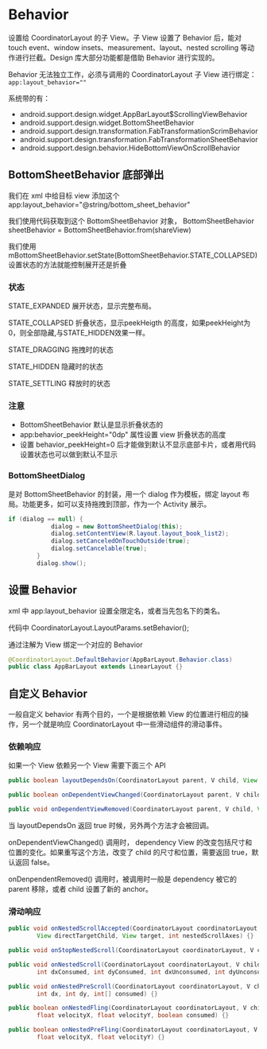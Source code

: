 # Behavior

设置给 CoordinatorLayout 的子 View。子 View 设置了 Behavior 后，能对 touch event、window insets、measurement、layout、nested scrolling 等动作进行拦截。Design 库大部分功能都是借助 Behavior 进行实现的。

Behavior 无法独立工作，必须与调用的 CoordinatorLayout 子 View 进行绑定：`app:layout_behavior=""`

系统带的有：

- android.support.design.widget.AppBarLayout$ScrollingViewBehavior
- android.support.design.widget.BottomSheetBehavior
- android.support.design.transformation.FabTransformationScrimBehavior
- android.support.design.transformation.FabTransformationSheetBehavior
- android.support.design.behavior.HideBottomViewOnScrollBehavior

## BottomSheetBehavior 底部弹出

我们在 xml 中给目标 view 添加这个 app:layout_behavior="@string/bottom_sheet_behavior"

我们使用代码获取到这个 BottomSheetBehavior 对象， BottomSheetBehavior sheetBehavior = BottomSheetBehavior.from(shareView)

我们使用 mBottomSheetBehavior.setState(BottomSheetBehavior.STATE_COLLAPSED) 设置状态的方法就能控制展开还是折叠

### 状态

STATE_EXPANDED 展开状态，显示完整布局。

STATE_COLLAPSED 折叠状态，显示peekHeigth 的高度，如果peekHeight为0，则全部隐藏,与STATE_HIDDEN效果一样。

STATE_DRAGGING 拖拽时的状态

STATE_HIDDEN 隐藏时的状态

STATE_SETTLING 释放时的状态

### 注意

- BottomSheetBehavior 默认是显示折叠状态的
- app:behavior_peekHeight="0dp" 属性设置 view 折叠状态的高度
- 设置 behavior_peekHeight=0 后才能做到默认不显示底部卡片，或者用代码设置状态也可以做到默认不显示

### BottomSheetDialog

是对 BottomSheetBehavior 的封装，用一个 dialog 作为模板，绑定 layout 布局。功能更多，如可以支持拖拽到顶部，作为一个 Activity 展示。

```java
if (dialog == null) {
            dialog = new BottomSheetDialog(this);
            dialog.setContentView(R.layout.layout_book_list2);
            dialog.setCanceledOnTouchOutside(true);
            dialog.setCancelable(true);
        }
        dialog.show();
```

## 设置 Behavior

xml 中 app:layout_behavior 设置全限定名，或者当先包名下的类名。

代码中 CoordinatorLayout.LayoutParams.setBehavior();

通过注解为 View 绑定一个对应的 Behavior

```java
@CoordinatorLayout.DefaultBehavior(AppBarLayout.Behavior.class)
public class AppBarLayout extends LinearLayout {}
```

## 自定义 Behavior

一般自定义 behavior 有两个目的，一个是根据依赖 View 的位置进行相应的操作，另一个就是响应 CoordinatorLayout 中一些滑动组件的滑动事件。

### 依赖响应

如果一个 View 依赖另一个 View 需要下面三个 API

```java
public boolean layoutDependsOn(CoordinatorLayout parent, V child, View dependency) { return false; }

public boolean onDependentViewChanged(CoordinatorLayout parent, V child, View dependency) {  return false; }

public void onDependentViewRemoved(CoordinatorLayout parent, V child, View dependency) {}
```

当 layoutDependsOn 返回 true 时候，另外两个方法才会被回调。

onDependentViewChanged() 调用时， dependency View 的改变包括尺寸和位置的变化。如果重写这个方法，改变了 child 的尺寸和位置，需要返回 true，默认返回 false。

onDenpendentRemoved() 调用时，被调用时一般是 dependency 被它的 parent 移除，或者 child 设置了新的 anchor。

### 滑动响应

```java
public void onNestedScrollAccepted(CoordinatorLayout coordinatorLayout, V child,
        View directTargetChild, View target, int nestedScrollAxes) {}

public void onStopNestedScroll(CoordinatorLayout coordinatorLayout, V child, View target) {}

public void onNestedScroll(CoordinatorLayout coordinatorLayout, V child, View target,
        int dxConsumed, int dyConsumed, int dxUnconsumed, int dyUnconsumed) {}

public void onNestedPreScroll(CoordinatorLayout coordinatorLayout, V child, View target,
        int dx, int dy, int[] consumed) {}

public boolean onNestedFling(CoordinatorLayout coordinatorLayout, V child, View target,
        float velocityX, float velocityY, boolean consumed) {}

public boolean onNestedPreFling(CoordinatorLayout coordinatorLayout, V child, View target,
        float velocityX, float velocityY) {}
```